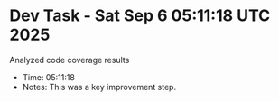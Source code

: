 # Dev Task - Sat Sep  6 05:11:18 UTC 2025
Analyzed code coverage results
- Time: 05:11:18
- Notes: This was a key improvement step.
